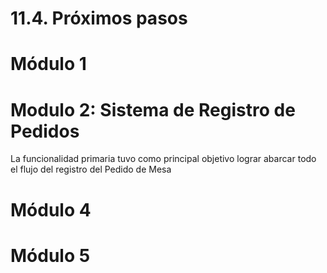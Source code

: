 # 11.4. Próximos pasos


# Módulo 1




# Modulo 2: Sistema de Registro de Pedidos

La funcionalidad primaria tuvo como principal objetivo lograr abarcar todo el flujo del registro del Pedido de Mesa




# Módulo 4



# Módulo 5